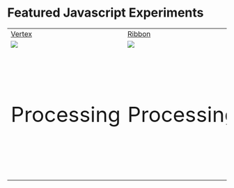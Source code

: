 Featured Javascript Experiments
====================

<table cellspacing="0" cellpadding="0" border="0" >
	<tr>
		<td><a href="http://silviopaganini.github.com/JavascriptExperiments/vertex" target="_blank">Vertex</a></td>
		<td><a href="http://silviopaganini.github.com/JavascriptExperiments/drawing" target="_blank">Ribbon</a></td>
		<td><a href="http://silviopaganini.github.com/JavascriptExperiments/spot" target="_blank">Spot</a></td>
		<td><a href="http://silviopaganini.github.com/JavascriptExperiments/webgl/004" target="_blank">Particles</a></td>
		<td><a href="http://silviopaganini.github.com/JavascriptExperiments/trip/" target="_blank">Maps</a></td>
		<td><a href="http://silviopaganini.github.com/JavascriptExperiments/webgl/005/" target="_blank">Music Spectrum</a></td>
	</tr>
	<tr>
		<td><a href="http://silviopaganini.github.com/JavascriptExperiments/vertex" target="_blank"><img src="http://silviopaganini.github.com/JavascriptExperiments/vertex/thumb.jpg"></a></td>
		<td><a href="http://silviopaganini.github.com/JavascriptExperiments/ribbon" target="_blank"><img src="http://silviopaganini.github.com/JavascriptExperiments/ribbon/thumb.jpg"></a></td>
		<td><a href="http://silviopaganini.github.com/JavascriptExperiments/spot" target="_blank"><img src="http://silviopaganini.github.com/JavascriptExperiments/spot/thumb.jpg"></a></td>
		<td><a href="http://silviopaganini.github.com/JavascriptExperiments/webgl/004" target="_blank"><img src="http://silviopaganini.github.com/JavascriptExperiments/webgl/004/thumb.jpg"></a></td>
		<td><a href="http://silviopaganini.github.com/JavascriptExperiments/trip/" target="_blank"><img src="http://silviopaganini.github.com/JavascriptExperiments/trip/thumb.jpg"></a></td>
		<td><a href="http://silviopaganini.github.com/JavascriptExperiments/webgl/005/" target="_blank"><img src="http://silviopaganini.github.com/JavascriptExperiments/webgl/005/thumb.jpg"></a></td>
	</tr>
	<tr>
		<td><font size="8">Processing</font></td>
		<td><font size="8">Processing</font></td>
		<td><font size="8">Javascript + CSS</font></td>
		<td><font size="8">WebGL + Three.js</font></td>
		<td><font size="8">CacildsJS + Google Maps</font></td>
		<td><font size="8">>WebGL + Three.js + WebAudio API</font></td>
	</tr>
</table>
